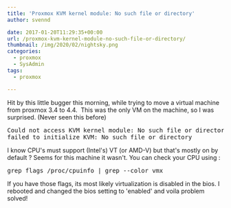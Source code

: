 ```yaml
---
title: 'Proxmox KVM kernel module: No such file or directory'
author: svennd

date: 2017-01-20T11:29:35+00:00
url: /proxmox-kvm-kernel-module-no-such-file-or-directory/
thumbnail: /img/2020/02/nightsky.png
categories:
  - proxmox
  - SysAdmin
tags:
  - proxmox

---
```

Hit by this little bugger this morning, while trying to move a virtual machine from proxmox 3.4 to 4.4.  This was the only VM on the machine, so I was surprised. (Never seen this before)

<pre>Could not access KVM kernel module: No such file or directory
failed to initialize KVM: No such file or directory</pre>

I know CPU's must support (Intel's) VT (or AMD-V) but that's mostly on by default ? Seems for this machine it wasn't. You can check your CPU using :

<pre>grep flags /proc/cpuinfo | grep --color vmx</pre>

If you have those flags, its most likely virtualization is disabled in the bios. I rebooted and changed the bios setting to 'enabled' and voila problem solved!